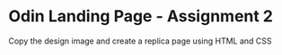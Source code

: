 # Odin Landing Page - Assignment 2
Copy the design image and create a replica page using HTML and CSS